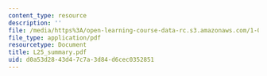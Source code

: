 ```yaml
---
content_type: resource
description: ''
file: /media/https%3A/open-learning-course-data-rc.s3.amazonaws.com/1-051-structural-engineering-design-fall-2003/d0a53d2843d47c7a3d84d6cec0352851_L25_summary.pdf
file_type: application/pdf
resourcetype: Document
title: L25_summary.pdf
uid: d0a53d28-43d4-7c7a-3d84-d6cec0352851
---
```

